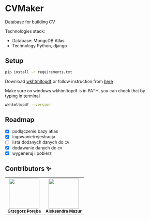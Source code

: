 # CVMaker

Database for building CV

Technologies stack:

- Database: MongoDB Atlas
- Technology Python, django

## Setup

```bash
pip install -r requirements.txt
```
Download [wkhtmltopdf](https://wkhtmltopdf.org/downloads.html) or follow instruction from [here](https://github.com/worlduniting/bookshop/wiki/Installing-wkhtmltopdf)

Make sure on windows wkhtmltopdf is in PATH, you can check that by typing in terminal 
```bash
wkhtmltopdf --version
```



## Roadmap

- [x] podlączenie bazy atlas
- [x] logowanie/rejestracja
- [ ] lista dodanych danych do cv
- [x] dodawanie danych do cv
- [x] wygeneruj i pobierz

## Contributors ✨

<table>
  <tr>
    <td align="center"><a href="https://github.com/Wokstym"><img src="https://avatars2.githubusercontent.com/u/44115112?s=460&u=2fea6d808fb949060aa499dad3e3365608bb5c40&v=4" width="100px;" alt=""/><br /><sub><b>Grzegorz Poręba</b></sub></a><br />
    </td>
    <td align="center"><a href="https://github.com/alexmaz99"><img src="https://avatars2.githubusercontent.com/u/56346754?s=460&u=a0c3bd4ae7860a0694db0110f7b10d80434fecd4&v=4" width="100px;" alt=""/><br /><sub><b>Aleksandra Mazur</b></sub></a><br /></td>
  </tr>
</table>
